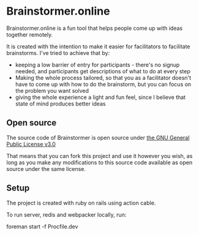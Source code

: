 # Brainstormer.online

Brainstormer.online is a fun tool that helps people come up with ideas together remotely. 

It is created with the intention to make it easier for facilitators to facilitate brainstorms. I've tried to achieve that by:

* keeping a low barrier of entry for participants - there's no signup needed, and participants get descriptions of what to do at every step
* Making the whole process tailored, so that you as a facilitator doesn't have to come up with how to do the brainstorm, but you can focus on the problem you want solved
* giving the whole experience a light and fun feel, since I believe that state of mind produces better ideas 

## Open source

The source code of Brainstormer is open source under [the GNU General Public License v3.0](https://choosealicense.com/licenses/gpl-3.0/#)

That means that you can fork this project and use it however you wish, as long as you make any modifications to this source code available as open source under the same license.

## Setup

The project is created with ruby on rails using action cable.

To run server, redis and webpacker locally, run: 

foreman start -f Procfile.dev
